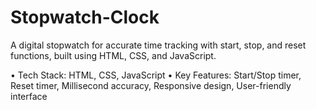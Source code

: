 # Stopwatch-Clock
A digital stopwatch for accurate time tracking with start, stop, and reset functions, built using HTML, CSS, and JavaScript.

• Tech Stack: HTML, CSS, JavaScript
• Key Features: Start/Stop timer, Reset timer, Millisecond accuracy, Responsive design, User-friendly interface
